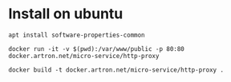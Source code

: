 # Install on ubuntu

```
apt install software-properties-common
```

```
docker run -it -v $(pwd):/var/www/public -p 80:80 docker.artron.net/micro-service/http-proxy
```

```
docker build -t docker.artron.net/micro-service/http-proxy .
```